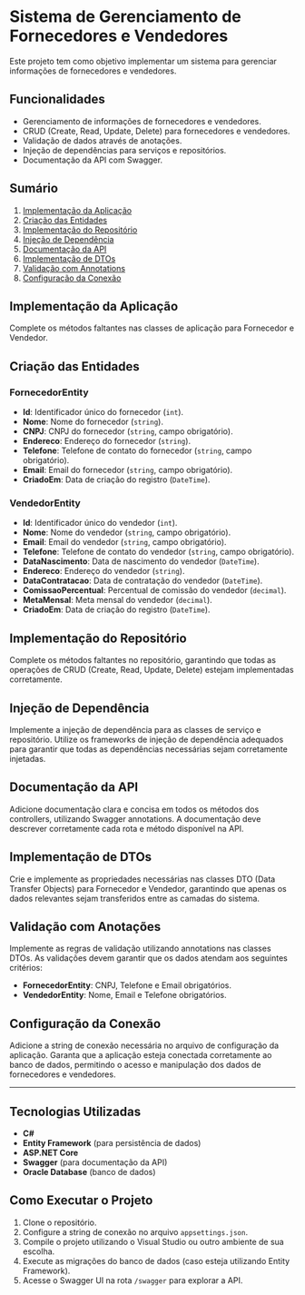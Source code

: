 
# Sistema de Gerenciamento de Fornecedores e Vendedores

Este projeto tem como objetivo implementar um sistema para gerenciar informações de fornecedores e vendedores.

## Funcionalidades
- Gerenciamento de informações de fornecedores e vendedores.
- CRUD (Create, Read, Update, Delete) para fornecedores e vendedores.
- Validação de dados através de anotações.
- Injeção de dependências para serviços e repositórios.
- Documentação da API com Swagger.

## Sumário
1. [Implementação da Aplicação](#implementação-da-aplicação)
2. [Criação das Entidades](#criação-das-entidades)
3. [Implementação do Repositório](#implementação-do-repositório)
4. [Injeção de Dependência](#injeção-de-dependência)
5. [Documentação da API](#documentação-da-api)
6. [Implementação de DTOs](#implementação-de-dtos)
7. [Validação com Annotations](#validação-com-anotações)
8. [Configuração da Conexão](#configuração-da-conexão)

## Implementação da Aplicação

Complete os métodos faltantes nas classes de aplicação para Fornecedor e Vendedor.

## Criação das Entidades

### FornecedorEntity

- **Id**: Identificador único do fornecedor (`int`).
- **Nome**: Nome do fornecedor (`string`).
- **CNPJ**: CNPJ do fornecedor (`string`, campo obrigatório).
- **Endereco**: Endereço do fornecedor (`string`).
- **Telefone**: Telefone de contato do fornecedor (`string`, campo obrigatório).
- **Email**: Email do fornecedor (`string`, campo obrigatório).
- **CriadoEm**: Data de criação do registro (`DateTime`).

### VendedorEntity

- **Id**: Identificador único do vendedor (`int`).
- **Nome**: Nome do vendedor (`string`, campo obrigatório).
- **Email**: Email do vendedor (`string`, campo obrigatório).
- **Telefone**: Telefone de contato do vendedor (`string`, campo obrigatório).
- **DataNascimento**: Data de nascimento do vendedor (`DateTime`).
- **Endereco**: Endereço do vendedor (`string`).
- **DataContratacao**: Data de contratação do vendedor (`DateTime`).
- **ComissaoPercentual**: Percentual de comissão do vendedor (`decimal`).
- **MetaMensal**: Meta mensal do vendedor (`decimal`).
- **CriadoEm**: Data de criação do registro (`DateTime`).

## Implementação do Repositório

Complete os métodos faltantes no repositório, garantindo que todas as operações de CRUD (Create, Read, Update, Delete) estejam implementadas corretamente.

## Injeção de Dependência

Implemente a injeção de dependência para as classes de serviço e repositório. Utilize os frameworks de injeção de dependência adequados para garantir que todas as dependências necessárias sejam corretamente injetadas.

## Documentação da API

Adicione documentação clara e concisa em todos os métodos dos controllers, utilizando Swagger annotations. A documentação deve descrever corretamente cada rota e método disponível na API.

## Implementação de DTOs

Crie e implemente as propriedades necessárias nas classes DTO (Data Transfer Objects) para Fornecedor e Vendedor, garantindo que apenas os dados relevantes sejam transferidos entre as camadas do sistema.

## Validação com Anotações

Implemente as regras de validação utilizando annotations nas classes DTOs. As validações devem garantir que os dados atendam aos seguintes critérios:

- **FornecedorEntity**: CNPJ, Telefone e Email obrigatórios.
- **VendedorEntity**: Nome, Email e Telefone obrigatórios.

## Configuração da Conexão

Adicione a string de conexão necessária no arquivo de configuração da aplicação. Garanta que a aplicação esteja conectada corretamente ao banco de dados, permitindo o acesso e manipulação dos dados de fornecedores e vendedores.

---

## Tecnologias Utilizadas

- **C#**
- **Entity Framework**  (para persistência de dados)
- **ASP.NET Core**
- **Swagger** (para documentação da API)
- **Oracle Database** (banco de dados)

## Como Executar o Projeto

1. Clone o repositório.
2. Configure a string de conexão no arquivo `appsettings.json`.
3. Compile o projeto utilizando o Visual Studio ou outro ambiente de sua escolha.
4. Execute as migrações do banco de dados (caso esteja utilizando Entity Framework).
5. Acesse o Swagger UI na rota `/swagger` para explorar a API.

